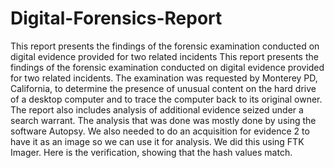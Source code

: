 # Digital-Forensics-Report
This report presents the findings of the forensic examination conducted on digital evidence provided for two related incidents
This report presents the findings of the forensic examination conducted on digital evidence
provided for two related incidents. The examination was requested by Monterey PD, California,
to determine the presence of unusual content on the hard drive of a desktop computer and to
trace the computer back to its original owner. The report also includes analysis of additional
evidence seized under a search warrant. The analysis that was done was mostly done by using
the software Autopsy. We also needed to do an acquisition for evidence 2 to have it as an image
so we can use it for analysis. We did this using FTK Imager. Here is the verification, showing
that the hash values match.

